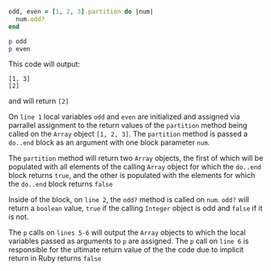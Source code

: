 ```ruby
odd, even = [1, 2, 3].partition do |num|
  num.odd?
end

p odd 
p even
```

This code will output:

```
[1, 3]
[2]
```

and will return `[2]`

On `line 1` local variables `odd` and `even` are initialized and assigned via
parrallel assignment to the return values of the `partition` method being called
on the `Array` object `[1, 2, 3]`. The `partition` method is passed a `do..end`
block as an argument with one block parameter `num`.

The `partition` method will return two `Array` objects, the first of which will
be populated with all elements of the calling `Array` object for which the
`do..end` block returns `true`, and the other is populated with the elements for
which the `do..end` block returns `false`

Inside of the block, on `line 2`, the `odd?` method is called on `num`. `odd?`
will return a `boolean` value, `true` if the calling `Integer` object is odd and
`false` if it is not.

The `p` calls on `lines 5-6` will output the `Array` objects to which the local
variables passed as arguments to `p` are assigned. The `p` call on `line 6` is
responsible for the ultimate return value of the the code due to implicit return
in Ruby
returns `false`
